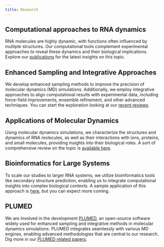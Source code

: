 ```yaml
---
title: Research
---
```


## Computational approaches to RNA dynamics
RNA molecules are highly dynamic, with functions often influenced by multiple structures.
Our computational tools complement experimental approaches to reveal these dynamics and their biological implications.
Explore our [publications](./publications) for the latest insights on this topic.

## Enhanced Sampling and Integrative Approaches
We develop enhanced sampling methods to improve the precision of molecular dynamics (MD) simulations.
Additionally, we employ integrative approaches to align computational results with experimental data,
including force-field improvements, ensemble refinement, and other advanced techniques.
You can start the exploration looking at our [recent reviews](./publications?query=Integrating+experimental+data+with+molecular+simulations+to+investigate+RNA+structural+dynamics%7C+RNA+dynamics+from+experimental+and+computational+approaches%7C+Exploring+RNA+structure+and+dynamics+through+enhanced+sampling+simulations).

## Applications of Molecular Dynamics
Using molecular dynamics simulations, we characterize the structures and dynamics of RNA molecules,
as well as their interactions with ions, proteins, and small molecules, providing insights into their biological roles.
A sort of comprehensive review on the topic is [available here](./publications?query=RNA+structural+dynamics+as+captured+by+molecular+simulations%3A+A+comprehensive+overview).

## Bioinformatics for Large Systems
To scale our studies to larger RNA systems, we utilize bioinformatics tools like secondary structure prediction,
enabling us to integrate computational insights into complex biological contexts.
A sample application of this approach is [here](./publications?query=Machine+learning+a+model+for+RNA+structure+prediction), but you can expect more coming.

## PLUMED
We are involved in the development [PLUMED](https://www.plumed.org),
an open-source software widely used for enhanced sampling and integrative methods in molecular dynamics simulations.
PLUMED integrates seamlessly with various MD engines, enabling advanced methodologies that are central to our research.
Dig more in our [PLUMED related papers](./publications?query=plumed%7C+Promoting+transparency+and+reproducibility+in+enhanced+molecular+simulations).


